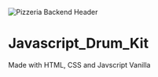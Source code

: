 ![Pizzeria Backend Header](https://i.imgur.com/XJAO6Ln.png)
# Javascript_Drum_Kit
Made with HTML, CSS and Javscript Vanilla
